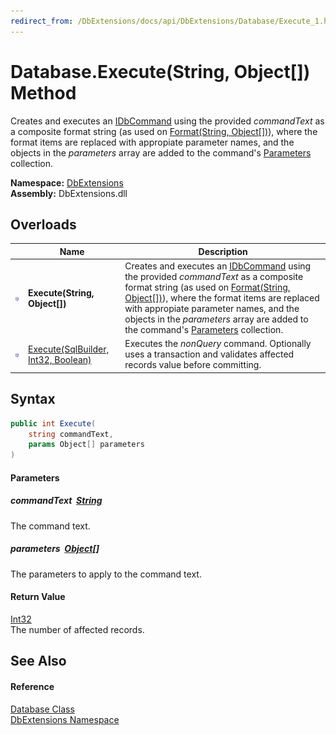 ```yaml
---
redirect_from: /DbExtensions/docs/api/DbExtensions/Database/Execute_1.html
---
```


Database.Execute(String, Object[]) Method
=========================================
Creates and executes an [IDbCommand][1] using the provided *commandText* as a composite format string (as used on [Format(String, Object[])][2]), where the format items are replaced with appropiate parameter names, and the objects in the *parameters* array are added to the command's [Parameters][3] collection.
  
**Namespace:** [DbExtensions][4]  
**Assembly:** DbExtensions.dll

Overloads
---------

|                  | Name                                     | Description                                                                                                                                                                                                                                                                                                             |
| ---------------- | ---------------------------------------- | ----------------------------------------------------------------------------------------------------------------------------------------------------------------------------------------------------------------------------------------------------------------------------------------------------------------------- |
| ![Public method] | **Execute(String, Object[])**            | Creates and executes an [IDbCommand][1] using the provided *commandText* as a composite format string (as used on [Format(String, Object[])][2]), where the format items are replaced with appropiate parameter names, and the objects in the *parameters* array are added to the command's [Parameters][3] collection. |
| ![Public method] | [Execute(SqlBuilder, Int32, Boolean)][5] | Executes the *nonQuery* command. Optionally uses a transaction and validates affected records value before committing.                                                                                                                                                                                                  |


Syntax
------

```csharp
public int Execute(
	string commandText,
	params Object[] parameters
)
```

#### Parameters

##### *commandText*  [String][6]
The command text.

##### *parameters*  [Object][7][]
The parameters to apply to the command text.

#### Return Value
[Int32][8]  
The number of affected records.

See Also
--------

#### Reference
[Database Class][9]  
[DbExtensions Namespace][4]  

[1]: https://learn.microsoft.com/dotnet/api/system.data.idbcommand
[2]: https://learn.microsoft.com/dotnet/api/system.string.format#system-string-format(system-string-system-object())
[3]: https://learn.microsoft.com/dotnet/api/system.data.idbcommand.parameters
[4]: ../README.md
[5]: Execute.md
[6]: https://learn.microsoft.com/dotnet/api/system.string
[7]: https://learn.microsoft.com/dotnet/api/system.object
[8]: https://learn.microsoft.com/dotnet/api/system.int32
[9]: README.md
[Public method]: ../../icons/pubmethod.svg "Public method"